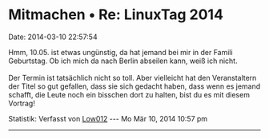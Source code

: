 Mitmachen • Re: LinuxTag 2014
=============================

Date: 2014-03-10 22:57:54

Hmm, 10.05. ist etwas ungünstig, da hat jemand bei mir in der Famili
Geburtstag. Ob ich mich da nach Berlin abseilen kann, weiß ich nicht.\
\
Der Termin ist tatsächlich nicht so toll. Aber vielleicht hat den
Veranstaltern der Titel so gut gefallen, dass sie sich gedacht haben,
dass wenn es jemand schafft, die Leute noch ein bisschen dort zu halten,
bist du es mit diesem Vortrag!

Statistik: Verfasst von
[Low012](http://forum.yacy-websuche.de/memberlist.php?mode=viewprofile&u=62)
--- Mo Mär 10, 2014 10:57 pm

------------------------------------------------------------------------
